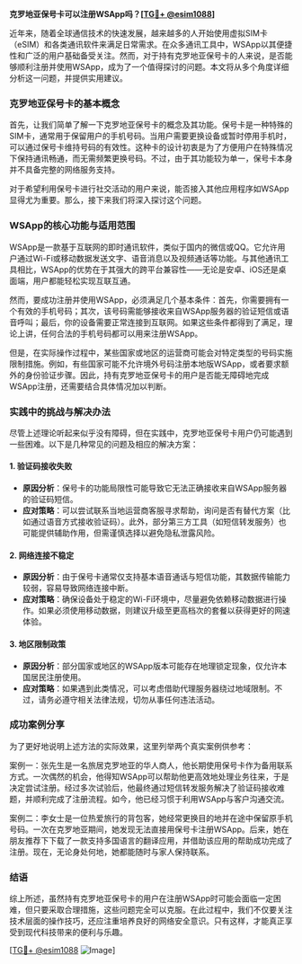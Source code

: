 **克罗地亚保号卡可以注册WSApp吗？[[TG💪+ @esim1088](https://t.me/s/esim1088)]**

近年来，随着全球通信技术的快速发展，越来越多的人开始使用虚拟SIM卡（eSIM）和各类通讯软件来满足日常需求。在众多通讯工具中，WSApp以其便捷性和广泛的用户基础备受关注。然而，对于持有克罗地亚保号卡的人来说，是否能够顺利注册并使用WSApp，成为了一个值得探讨的问题。本文将从多个角度详细分析这一问题，并提供实用建议。

### 克罗地亚保号卡的基本概念

首先，让我们简单了解一下克罗地亚保号卡的概念及其功能。保号卡是一种特殊的SIM卡，通常用于保留用户的手机号码。当用户需要更换设备或暂时停用手机时，可以通过保号卡维持号码的有效性。这种卡的设计初衷是为了方便用户在特殊情况下保持通讯畅通，而无需频繁更换号码。不过，由于其功能较为单一，保号卡本身并不具备完整的网络服务支持。

对于希望利用保号卡进行社交活动的用户来说，能否接入其他应用程序如WSApp显得尤为重要。那么，接下来我们将深入探讨这个问题。

### WSApp的核心功能与适用范围

WSApp是一款基于互联网的即时通讯软件，类似于国内的微信或QQ。它允许用户通过Wi-Fi或移动数据发送文字、语音消息以及视频通话等功能。与其他通讯工具相比，WSApp的优势在于其强大的跨平台兼容性——无论是安卓、iOS还是桌面端，用户都能轻松实现互联互通。

然而，要成功注册并使用WSApp，必须满足几个基本条件：首先，你需要拥有一个有效的手机号码；其次，该号码需能够接收来自WSApp服务器的验证短信或语音呼叫；最后，你的设备需要正常连接到互联网。如果这些条件都得到了满足，理论上讲，任何合法的手机号码都可以用来注册WSApp。

但是，在实际操作过程中，某些国家或地区的运营商可能会对特定类型的号码实施限制措施。例如，有些国家可能不允许境外号码注册本地版WSApp，或者要求额外的身份验证步骤。因此，持有克罗地亚保号卡的用户是否能无障碍地完成WSApp注册，还需要结合具体情况加以判断。

### 实践中的挑战与解决办法

尽管上述理论听起来似乎没有障碍，但在实践中，克罗地亚保号卡用户仍可能遇到一些困难。以下是几种常见的问题及相应的解决方案：

#### 1. **验证码接收失败**
   - **原因分析**：保号卡的功能局限性可能导致它无法正确接收来自WSApp服务器的验证码短信。
   - **应对策略**：可以尝试联系当地运营商客服寻求帮助，询问是否有替代方案（比如通过语音方式接收验证码）。此外，部分第三方工具（如短信转发服务）也可能提供辅助作用，但需谨慎选择以避免隐私泄露风险。

#### 2. **网络连接不稳定**
   - **原因分析**：由于保号卡通常仅支持基本语音通话与短信功能，其数据传输能力较弱，容易导致网络连接中断。
   - **应对策略**：确保设备处于稳定的Wi-Fi环境中，尽量避免依赖移动数据进行操作。如果必须使用移动数据，则建议升级至更高档次的套餐以获得更好的网速体验。

#### 3. **地区限制政策**
   - **原因分析**：部分国家或地区的WSApp版本可能存在地理锁定现象，仅允许本国居民注册使用。
   - **应对策略**：如果遇到此类情况，可以考虑借助代理服务器绕过地域限制。不过，请务必遵守相关法律法规，切勿从事任何违法活动。

### 成功案例分享

为了更好地说明上述方法的实际效果，这里列举两个真实案例供参考：

案例一：张先生是一名旅居克罗地亚的华人商人，他长期使用保号卡作为备用联系方式。一次偶然的机会，他得知WSApp可以帮助他更高效地处理业务往来，于是决定尝试注册。经过多次试验后，他最终通过短信转发服务解决了验证码接收难题，并顺利完成了注册流程。如今，他已经习惯于利用WSApp与客户沟通交流。

案例二：李女士是一位热爱旅行的背包客，她经常更换目的地并在途中保留原手机号码。一次在克罗地亚期间，她发现无法直接用保号卡注册WSApp。后来，她在朋友推荐下下载了一款支持多国语言的翻译应用，并借助该应用的帮助成功完成了注册。现在，无论身处何地，她都能随时与家人保持联系。

### 结语

综上所述，虽然持有克罗地亚保号卡的用户在注册WSApp时可能会面临一定困难，但只要采取合理措施，这些问题完全可以克服。在此过程中，我们不仅要关注技术层面的操作技巧，还应注重培养良好的网络安全意识。只有这样，才能真正享受到现代科技带来的便利与乐趣。

[[TG💪+ @esim1088](https://t.me/s/esim1088) ![Image](https://i.postimg.cc/4NQfJmqS/Snipaste-2025-05-13-00-14-12.png)]